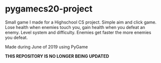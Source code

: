 # pygamecs20-project
Small game I made for a Highschool CS project. Simple aim and click game. Lose health when enemies touch you, gain health when you defeat an enemy.
Level system and difficulty. Enemies get faster the more enemies you defeat.

Made during June of 2019 using PyGame 

**THIS REPOSITORY IS NO LONGER BEING UPDATED**
